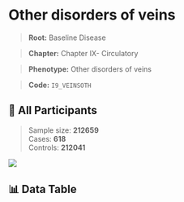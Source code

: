 # Other disorders of veins

> **Root:** Baseline Disease  

> **Chapter:** Chapter IX- Circulatory  

> **Phenotype:** Other disorders of veins  

> **Code:** `I9_VEINSOTH`

## 🧪 All Participants  
> Sample size: **212659**  
> Cases: **618**  
> Controls: **212041**
<img src="/Sensitive/Figures/ALL/Incidence/I9_VEINSOTH.png"/>

## 📊 Data Table
<CsvTableMRF src="/Sensitive/Data/ALL/Incidence/COX_I9_VEINSOTH.csv"/>

